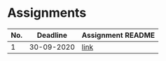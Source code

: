 # Assignments

| No. | Deadline   | Assignment README       |
| --- | ---------- | ----------------------- |
| 1   | 30-09-2020 | [link](First/README.md) |
